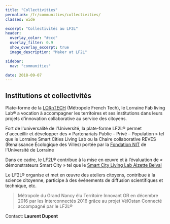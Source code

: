 ```yaml
---
title: "Collectivities"
permalink: /fr/communities/collectivities/
classes: wide

excerpt: "Collectivités au LF2L"
header:
  overlay_color: "#ccc"
  overlay_filter: 0.9
  show_overlay_excerpt: true 
  image_description: "Maker at LF2L"

sidebar:
  nav: "communities"

date: 2018-09-07
---
```



## Institutions et collectivités

Plate-forme de la [LORnTECH](http://www.lorntech.eu/) (Métropole French Tech), le Lorraine Fab living Lab® a vocation à accompagner les territoires et ses institutions dans leurs projets d'innovation collaborative au service des citoyens.

Fort de l'universalité de l'Université, la plate-forme LF2L® permet d'accueillir et développer des « Partenariats Public &#8211; Privé &#8211; Population » tel que le Lorraine Smart Cities Living Lab ou la Chaire collaborative REVES (Renaissance Écologique des Villes) portée par la 
[Fondation NIT](http://www.univ-lorraine.fr/content/fondation-noyau-dinnovation-technologique) de l'Université de Lorraine


Dans ce cadre, le LF2L® contribue à la mise en œuvre et à l’évaluation de « démonstrateurs Smart City » tel que le 
[Smart City Living Lab Alzette Belval](https://www.epa-alzette-belval.fr/FR/Participer-Alzette-Belval/Living-Lab-Alzette-Belval.html)

Le LF2L® organise et met en œuvre des ateliers citoyens, contribue à la science citoyenne, participe à des événements de diffusion scientifiques et technique, etc.


> Métropole du Grand Nancy élu Territoire Innovant OR </a>en décembre 2016 par les Interconnectés 2016 grâce au projet VélOstan Connecté accompagné par le LF2L®

Contact: **Laurent Dupont**







